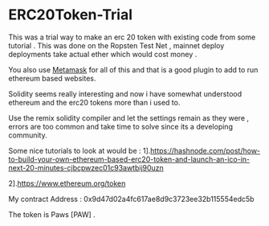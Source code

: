 # ERC20Token-Trial

This was a trial way to make an erc 20 token with existing code from some tutorial . This was done on the Ropsten Test Net , mainnet deploy
deployments take actual ether which would cost money . 

You also use [Metamask](https://metamask.io/) for all of this and that is a good plugin to add to run ethereum based websites. 

Solidity seems really interesting and now i have somewhat understood ethereum and the erc20 tokens more than i used to.

Use the remix solidity compiler and let the settings remain as they were , errors are too common and take time to solve since its a developing community.


Some nice tutorials to look at would be :
1].https://hashnode.com/post/how-to-build-your-own-ethereum-based-erc20-token-and-launch-an-ico-in-next-20-minutes-cjbcpwzec01c93awtbij90uzn

2].https://www.ethereum.org/token

My contract Address :  	0x9d47d02a4fc617ae8d9c3723ee32b115554edc5b

The token is Paws [PAW] .


